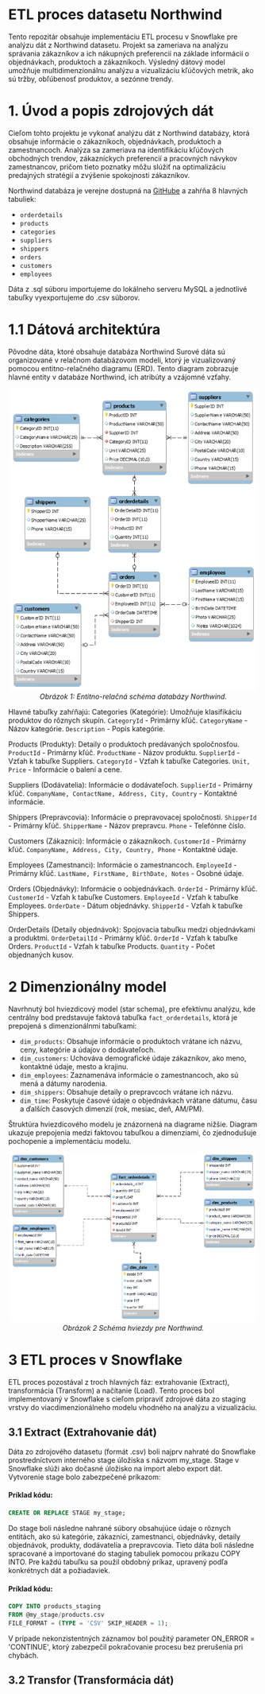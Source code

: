 # ETL proces datasetu Northwind
Tento repozitár obsahuje implementáciu ETL procesu v Snowflake pre analýzu dát z Northwind datasetu. Projekt sa zameriava na analýzu správania zákazníkov a ich nákupných preferencií na základe informácií o objednávkach, produktoch a zákazníkoch. Výsledný dátový model umožňuje multidimenzionálnu analýzu a vizualizáciu kľúčových metrik, ako sú tržby, obľúbenosť produktov, a sezónne trendy.
# 1. Úvod a popis zdrojových dát
Cieľom tohto projektu je vykonať analýzu dát z Northwind databázy, ktorá obsahuje informácie o zákazníkoch, objednávkach, produktoch a zamestnancoch. Analýza sa zameriava na identifikáciu kľúčových obchodných trendov, zákazníckych preferencií a pracovných návykov zamestnancov, pričom tieto poznatky môžu slúžiť na optimalizáciu predajných stratégií a zvýšenie spokojnosti zákazníkov.

Northwind databáza je verejne dostupná na [GitHube](https://github.com/microsoft/sql-server-samples/tree/master/samples/databases/northwind-pubs) a zahŕňa 8 hlavných tabuliek:

- `orderdetails` 
- `products`
- `categories`
- `suppliers`
- `shippers`
- `orders`
- `customers`
- `employees`

Dáta z .sql súboru importujeme do lokálneho serveru MySQL a jednotlivé tabuľky vyexportujeme do .csv súborov. 
# 1.1 Dátová architektúra
Pôvodne dáta, ktoré obsahuje databáza Northwind 
Surové dáta sú organizované v relačnom databázovom modeli, ktorý je vizualizovaný pomocou entitno-relačného diagramu (ERD). Tento diagram zobrazuje hlavné entity v databáze Northwind, ich atribúty a vzájomné vzťahy.
<p align="center">
  <img src="Northwind_ERD.png" alt="Obrázok 1 Entitno-relačná schéma Northwind" width="500"/>
  <br>
  <i>Obrázok 1: Entitno-relačná schéma databázy Northwind.</i>
</p>

Hlavné tabuľky zahŕňajú:
Categories (Kategórie): Umožňuje klasifikáciu produktov do rôznych skupín.
`CategoryId` - Primárny kľúč.
`CategoryName` - Názov kategórie.
`Description` - Popis kategórie.

Products (Produkty): Detaily o produktoch predávaných spoločnosťou.
`ProductId` - Primárny kľúč.
`ProductName` - Názov produktu.
`SupplierId` - Vzťah k tabuľke Suppliers.
`CategoryId` - Vzťah k tabuľke Categories.
`Unit, Price` - Informácie o balení a cene.

Suppliers (Dodávatelia): Informácie o dodávateľoch.
`SupplierId` - Primárny kľúč.
`CompanyName, ContactName, Address, City, Country` - Kontaktné informácie.

Shippers (Prepravcovia): Informácie o prepravovacej spoločnosti.
`ShipperId` - Primárny kľúč.
`ShipperName` - Názov prepravcu.
`Phone` - Telefónne číslo.

Customers (Zákazníci): Informácie o zákazníkoch.
`CustomerId` - Primárny kľúč.
`CompanyName, Address, City, Country, Phone` - Kontaktné údaje.

Employees (Zamestnanci): Informácie o zamestnancoch.
`EmployeeId` - Primárny kľúč.
`LastName, FirstName, BirthDate, Notes` - Osobné údaje.

Orders (Objednávky): Informácie o oobjednávkach.
`OrderId` - Primárny kľúč.
`CustomerId` - Vzťah k tabuľke Customers.
`EmployeeId` - Vzťah k tabuľke Employees.
`OrderDate` - Dátum objednávky.
`ShipperId` - Vzťah k tabuľke Shippers.

OrderDetails (Detaily objednávok): Spojovacia tabuľku medzi objednávkami a produktmi.
`OrderDetailId` -  Primárny kľúč.
`OrderId` - Vzťah k tabuľke Orders.
`ProductId` - Vzťah k tabuľke Products.
`Quantity` - Počet objednaných kusov.

# 2 Dimenzionálny model
Navrhnutý bol hviezdicový model (star schema), pre efektívnu analýzu, kde centrálny bod predstavuje faktová tabuľka `fact_orderdetails`, ktorá je prepojená s dimenzionálnmi tabuľkami:
- `dim_products`: Obsahuje informácie o produktoch vrátane ich názvu, ceny, kategórie a údajov o dodávateľoch.
- `dim_customers`: Uchováva demografické údaje zákazníkov, ako meno, kontaktné údaje, mesto a krajinu.
- `dim_employees`:  Zaznamenáva informácie o zamestnancoch, ako sú mená a dátumy narodenia.
- `dim_shippers`: Obsahuje detaily o prepravcoch vrátane ich názvu.
- `dim_time`: Poskytuje časové údaje o objednávkach vrátane dátumu, času a ďalších časových dimenzií (rok, mesiac, deň, AM/PM).

Štruktúra hviezdicového modelu je znázornená na diagrame nižšie. Diagram ukazuje prepojenia medzi faktovou tabuľkou a dimenziami, čo zjednodušuje pochopenie a implementáciu modelu.
<p align="center">
  <img src="Northwind_star_scheme.png" alt="Obrázok 2 Schéma hviezdy pre Northwind" width="500"/>
  <br>
  <i>Obrázok 2 Schéma hviezdy pre Northwind.</i>
</p>

# 3 ETL proces v Snowflake

ETL proces pozostával z troch hlavných fáz: extrahovanie (Extract), transformácia (Transform) a načítanie (Load). Tento proces bol implementovaný v Snowflake s cieľom pripraviť zdrojové dáta zo staging vrstvy do viacdimenzionálneho modelu vhodného na analýzu a vizualizáciu.

## 3.1 Extract (Extrahovanie dát)

Dáta zo zdrojového datasetu (formát .csv) boli najprv nahraté do Snowflake prostredníctvom interného stage úložiska s názvom my_stage. Stage v Snowflake slúži ako dočasné úložisko na import alebo export dát. Vytvorenie stage bolo zabezpečené príkazom:

#### Príklad kódu:

```sql
CREATE OR REPLACE STAGE my_stage;
```
Do stage boli následne nahrané súbory obsahujúce údaje o rôznych entitách, ako sú kategórie, zákazníci, zamestnanci, objednávky, detaily objednávok, produkty, dodávatelia a prepravcovia. Tieto dáta boli následne spracované a importované do staging tabuliek pomocou príkazu COPY INTO. Pre každú tabuľku sa použil obdobný príkaz, upravený podľa konkrétnych dát a požiadaviek.

#### Príklad kódu:

```sql
COPY INTO products_staging
FROM @my_stage/products.csv
FILE_FORMAT = (TYPE = 'CSV' SKIP_HEADER = 1);
```

V prípade nekonzistentných záznamov bol použitý parameter ON_ERROR = 'CONTINUE', ktorý zabezpečil pokračovanie procesu bez prerušenia pri chybách.

## 3.2 Transfor (Transformácia dát)

